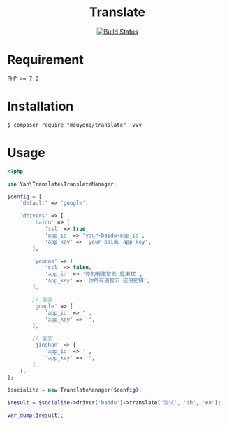 <h1 align="center">Translate</h1>
<p align="center">
<a href="https://travis-ci.org/mouyong/translate"><img src="https://travis-ci.org/mouyong/translate.svg?branch=master" alt="Build Status"></a>
</p>

# Requirement

```
PHP >= 7.0
```

# Installation

```shell
$ composer require "mouyong/translate" -vvv
```

# Usage


```php
<?php

use Yan\Translate\TranslateManager;

$config = [
    'default' => 'google',

    'drivers' => [
        'baidu' => [
            'ssl' => true,
            'app_id' => 'your-baidu-app_id',
            'app_key' => 'your-baidu-app_key',
        ],

        'youdao' => [
            'ssl' => false,
            'app_id' => '你的有道智云 应用ID',
            'app_key' => '你的有道智云 应用密钥',
        ],

        // 留空
        'google' => [
            'app_id' => '',
            'app_key' => '',
        ],

        // 留空
        'jinshan' => [
            'app_id' => '',
            'app_key' => '',
        ]
    ],
];

$socialite = new TranslateManager($config);

$result = $socialite->driver('baidu')->translate('测试', 'zh', 'en');

var_dump($result);
```
